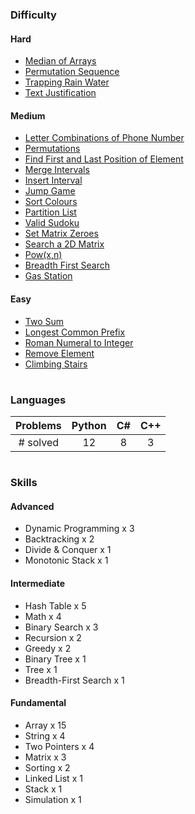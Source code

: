 ### Difficulty

#### Hard
* [Median of Arrays](MedianOfArrays/findmediansortedarrays.py)
* [Permutation Sequence](PermutationSequence/permutationsequence.cs)
* [Trapping Rain Water](TrappingRainWater/traprainwater.cs)
* [Text Justification](TextJustification/textjustification.py)

#### Medium
* [Letter Combinations of Phone Number](/LetterCombinationsOfPhoneNumber/phonenumberletters.py)
* [Permutations](Permutations/permutations.py)
* [Find First and Last Position of Element](FirstandLastPosition/findfirstlast.py)
* [Merge Intervals](MergeIntervals/mergeintervals.py)
* [Insert Interval](InsertInterval/insertinterval.py)
* [Jump Game](JumpGame/jumpgame.cpp)
* [Sort Colours](SortColours/sortcolours.cpp)
* [Partition List](PartitionList/partitionlist.py)
* [Valid Sudoku](ValidSudoku/validsudoku.py)
* [Set Matrix Zeroes](SetMatrixZeroes/setmatrixzeroes.py)
* [Search a 2D Matrix](Search2DMatrix/search2dmatrix.cs)
* [Pow(x,n)](Pow(x%2Cn)/pow(x%2Cn).cs)
* [Breadth First Search](BreadthFirstSearch/breadthfirstsearch.cs)
* [Gas Station](GasStation/gasstation.cs)

#### Easy
* [Two Sum](TwoSum/twosum.py)
* [Longest Common Prefix](LongestCommonPrefix/longestcommonprefix.py)
* [Roman Numeral to Integer](RomanToInteger/romantoint.cs)
* [Remove Element](RemoveElement/removeelement.cs)
* [Climbing Stairs](ClimbingStairs/climbingstairs.cpp)

#

### Languages

| Problems | Python | C# | C++ |
|:--------:|:------:|:--:|:---:|
| # solved |   12   |  8 |  3  |

#

### Skills
#### Advanced
* Dynamic Programming x 3
* Backtracking x 2
* Divide & Conquer x 1
* Monotonic Stack x 1

#### Intermediate
* Hash Table x 5
* Math x 4
* Binary Search x 3
* Recursion x 2
* Greedy x 2
* Binary Tree x 1
* Tree x 1
* Breadth-First Search x 1

#### Fundamental
* Array x 15
* String x 4
* Two Pointers x 4
* Matrix x 3
* Sorting x 2
* Linked List x 1
* Stack x 1
* Simulation x 1
